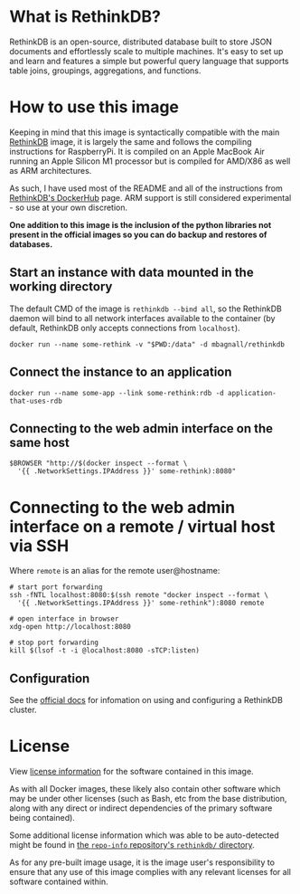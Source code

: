 # What is RethinkDB?

RethinkDB is an open-source, distributed database built to store JSON documents and effortlessly scale to multiple machines. It's easy to set up and learn and features a simple but powerful query language that supports table joins, groupings, aggregations, and functions.

# How to use this image
Keeping in mind that this image is syntactically compatible with the main [RethinkDB](https://www.rethinkdb.com) image, it is largely the same and follows the compiling instructions for RaspberryPi. It is compiled on an Apple MacBook Air running an Apple Silicon M1 processor but is compiled for AMD/X86 as well as ARM architectures.   

As such, I have used most of the README and all of the instructions from [RethinkDB's DockerHub](https://hub.docker.com/_/rethinkdb) page. ARM support is still considered experimental - so use at your own discretion.  

**One addition to this image is the inclusion of the python libraries not present in the official images so you can do backup and restores of databases.**  

## Start an instance with data mounted in the working directory

The default CMD of the image is  `rethinkdb --bind all`, so the RethinkDB daemon will bind to all network interfaces available to the container (by default, RethinkDB only accepts connections from  `localhost`).

```
docker run --name some-rethink -v "$PWD:/data" -d mbagnall/rethinkdb
```

## Connect the instance to an application

```
docker run --name some-app --link some-rethink:rdb -d application-that-uses-rdb
```

## Connecting to the web admin interface on the same host

```
$BROWSER "http://$(docker inspect --format \
  '{{ .NetworkSettings.IPAddress }}' some-rethink):8080"
```

# Connecting to the web admin interface on a remote / virtual host via SSH

Where  `remote`  is an alias for the remote user@hostname:

```
# start port forwarding
ssh -fNTL localhost:8080:$(ssh remote "docker inspect --format \
  '{{ .NetworkSettings.IPAddress }}' some-rethink"):8080 remote

# open interface in browser
xdg-open http://localhost:8080

# stop port forwarding
kill $(lsof -t -i @localhost:8080 -sTCP:listen)
```

## Configuration

See the  [official docs](http://www.rethinkdb.com/docs/)  for infomation on using and configuring a RethinkDB cluster.

# License

View  [license information](https://raw.githubusercontent.com/rethinkdb/rethinkdb/next/LICENSE)  for the software contained in this image.

As with all Docker images, these likely also contain other software which may be under other licenses (such as Bash, etc from the base distribution, along with any direct or indirect dependencies of the primary software being contained).

Some additional license information which was able to be auto-detected might be found in  [the  `repo-info`  repository's  `rethinkdb/`  directory](https://github.com/docker-library/repo-info/tree/master/repos/rethinkdb).

As for any pre-built image usage, it is the image user's responsibility to ensure that any use of this image complies with any relevant licenses for all software contained within.
